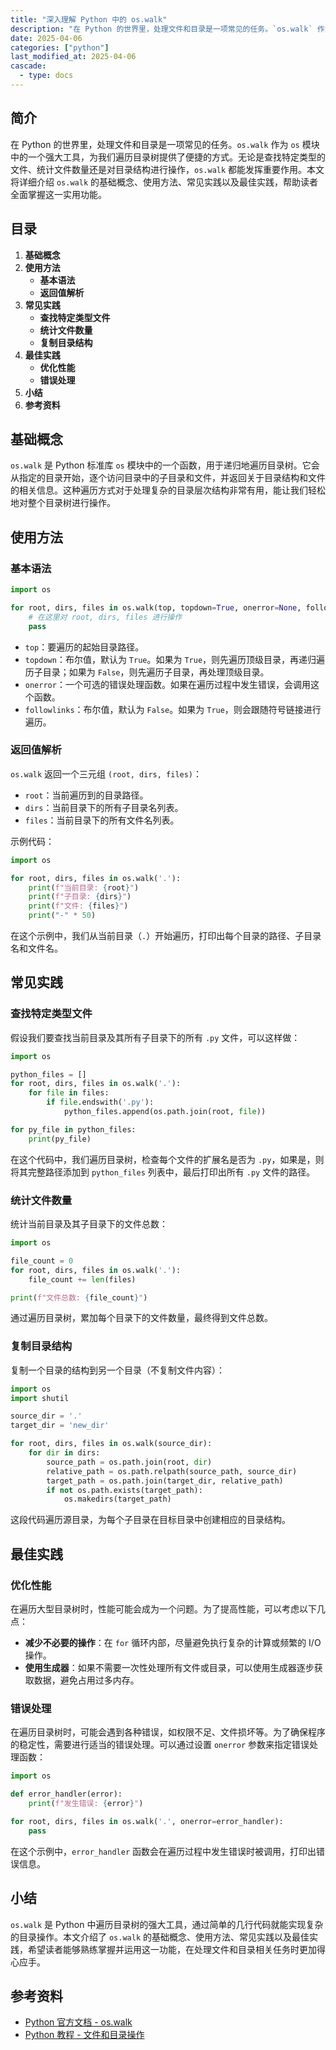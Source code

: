 ```yaml
---
title: "深入理解 Python 中的 os.walk"
description: "在 Python 的世界里，处理文件和目录是一项常见的任务。`os.walk` 作为 `os` 模块中的一个强大工具，为我们遍历目录树提供了便捷的方式。无论是查找特定类型的文件、统计文件数量还是对目录结构进行操作，`os.walk` 都能发挥重要作用。本文将详细介绍 `os.walk` 的基础概念、使用方法、常见实践以及最佳实践，帮助读者全面掌握这一实用功能。"
date: 2025-04-06
categories: ["python"]
last_modified_at: 2025-04-06
cascade:
  - type: docs
---
```



## 简介
在 Python 的世界里，处理文件和目录是一项常见的任务。`os.walk` 作为 `os` 模块中的一个强大工具，为我们遍历目录树提供了便捷的方式。无论是查找特定类型的文件、统计文件数量还是对目录结构进行操作，`os.walk` 都能发挥重要作用。本文将详细介绍 `os.walk` 的基础概念、使用方法、常见实践以及最佳实践，帮助读者全面掌握这一实用功能。

<!-- more -->
## 目录
1. **基础概念**
2. **使用方法**
    - **基本语法**
    - **返回值解析**
3. **常见实践**
    - **查找特定类型文件**
    - **统计文件数量**
    - **复制目录结构**
4. **最佳实践**
    - **优化性能**
    - **错误处理**
5. **小结**
6. **参考资料**

## 基础概念
`os.walk` 是 Python 标准库 `os` 模块中的一个函数，用于递归地遍历目录树。它会从指定的目录开始，逐个访问目录中的子目录和文件，并返回关于目录结构和文件的相关信息。这种遍历方式对于处理复杂的目录层次结构非常有用，能让我们轻松地对整个目录树进行操作。

## 使用方法

### 基本语法
```python
import os

for root, dirs, files in os.walk(top, topdown=True, onerror=None, followlinks=False):
    # 在这里对 root, dirs, files 进行操作
    pass
```
- `top`：要遍历的起始目录路径。
- `topdown`：布尔值，默认为 `True`。如果为 `True`，则先遍历顶级目录，再递归遍历子目录；如果为 `False`，则先遍历子目录，再处理顶级目录。
- `onerror`：一个可选的错误处理函数。如果在遍历过程中发生错误，会调用这个函数。
- `followlinks`：布尔值，默认为 `False`。如果为 `True`，则会跟随符号链接进行遍历。

### 返回值解析
`os.walk` 返回一个三元组 `(root, dirs, files)`：
- `root`：当前遍历到的目录路径。
- `dirs`：当前目录下的所有子目录名列表。
- `files`：当前目录下的所有文件名列表。

示例代码：
```python
import os

for root, dirs, files in os.walk('.'):
    print(f"当前目录: {root}")
    print(f"子目录: {dirs}")
    print(f"文件: {files}")
    print("-" * 50)
```
在这个示例中，我们从当前目录（`.`）开始遍历，打印出每个目录的路径、子目录名和文件名。

## 常见实践

### 查找特定类型文件
假设我们要查找当前目录及其所有子目录下的所有 `.py` 文件，可以这样做：
```python
import os

python_files = []
for root, dirs, files in os.walk('.'):
    for file in files:
        if file.endswith('.py'):
            python_files.append(os.path.join(root, file))

for py_file in python_files:
    print(py_file)
```
在这个代码中，我们遍历目录树，检查每个文件的扩展名是否为 `.py`，如果是，则将其完整路径添加到 `python_files` 列表中，最后打印出所有 `.py` 文件的路径。

### 统计文件数量
统计当前目录及其子目录下的文件总数：
```python
import os

file_count = 0
for root, dirs, files in os.walk('.'):
    file_count += len(files)

print(f"文件总数: {file_count}")
```
通过遍历目录树，累加每个目录下的文件数量，最终得到文件总数。

### 复制目录结构
复制一个目录的结构到另一个目录（不复制文件内容）：
```python
import os
import shutil

source_dir = '.'
target_dir = 'new_dir'

for root, dirs, files in os.walk(source_dir):
    for dir in dirs:
        source_path = os.path.join(root, dir)
        relative_path = os.path.relpath(source_path, source_dir)
        target_path = os.path.join(target_dir, relative_path)
        if not os.path.exists(target_path):
            os.makedirs(target_path)
```
这段代码遍历源目录，为每个子目录在目标目录中创建相应的目录结构。

## 最佳实践

### 优化性能
在遍历大型目录树时，性能可能会成为一个问题。为了提高性能，可以考虑以下几点：
- **减少不必要的操作**：在 `for` 循环内部，尽量避免执行复杂的计算或频繁的 I/O 操作。
- **使用生成器**：如果不需要一次性处理所有文件或目录，可以使用生成器逐步获取数据，避免占用过多内存。

### 错误处理
在遍历目录树时，可能会遇到各种错误，如权限不足、文件损坏等。为了确保程序的稳定性，需要进行适当的错误处理。可以通过设置 `onerror` 参数来指定错误处理函数：
```python
import os

def error_handler(error):
    print(f"发生错误: {error}")

for root, dirs, files in os.walk('.', onerror=error_handler):
    pass
```
在这个示例中，`error_handler` 函数会在遍历过程中发生错误时被调用，打印出错误信息。

## 小结
`os.walk` 是 Python 中遍历目录树的强大工具，通过简单的几行代码就能实现复杂的目录操作。本文介绍了 `os.walk` 的基础概念、使用方法、常见实践以及最佳实践，希望读者能够熟练掌握并运用这一功能，在处理文件和目录相关任务时更加得心应手。

## 参考资料
- [Python 官方文档 - os.walk](https://docs.python.org/3/library/os.html#os.walk)
- [Python 教程 - 文件和目录操作](https://www.runoob.com/python3/python3-file-methods.html)